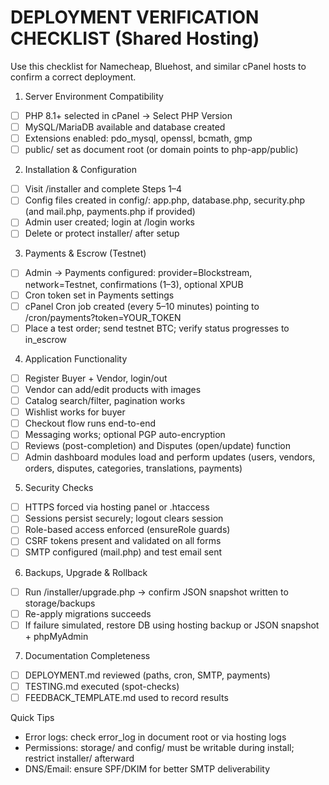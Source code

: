# DEPLOYMENT VERIFICATION CHECKLIST (Shared Hosting)

Use this checklist for Namecheap, Bluehost, and similar cPanel hosts to confirm a correct deployment.

1) Server Environment Compatibility
- [ ] PHP 8.1+ selected in cPanel → Select PHP Version
- [ ] MySQL/MariaDB available and database created
- [ ] Extensions enabled: pdo_mysql, openssl, bcmath, gmp
- [ ] public/ set as document root (or domain points to php-app/public)

2) Installation & Configuration
- [ ] Visit /installer and complete Steps 1–4
- [ ] Config files created in config/: app.php, database.php, security.php (and mail.php, payments.php if provided)
- [ ] Admin user created; login at /login works
- [ ] Delete or protect installer/ after setup

3) Payments & Escrow (Testnet)
- [ ] Admin → Payments configured: provider=Blockstream, network=Testnet, confirmations (1–3), optional XPUB
- [ ] Cron token set in Payments settings
- [ ] cPanel Cron job created (every 5–10 minutes) pointing to /cron/payments?token=YOUR_TOKEN
- [ ] Place a test order; send testnet BTC; verify status progresses to in_escrow

4) Application Functionality
- [ ] Register Buyer + Vendor, login/out
- [ ] Vendor can add/edit products with images
- [ ] Catalog search/filter, pagination works
- [ ] Wishlist works for buyer
- [ ] Checkout flow runs end-to-end
- [ ] Messaging works; optional PGP auto-encryption
- [ ] Reviews (post-completion) and Disputes (open/update) function
- [ ] Admin dashboard modules load and perform updates (users, vendors, orders, disputes, categories, translations, payments)

5) Security Checks
- [ ] HTTPS forced via hosting panel or .htaccess
- [ ] Sessions persist securely; logout clears session
- [ ] Role-based access enforced (ensureRole guards)
- [ ] CSRF tokens present and validated on all forms
- [ ] SMTP configured (mail.php) and test email sent

6) Backups, Upgrade & Rollback
- [ ] Run /installer/upgrade.php → confirm JSON snapshot written to storage/backups
- [ ] Re-apply migrations succeeds
- [ ] If failure simulated, restore DB using hosting backup or JSON snapshot + phpMyAdmin

7) Documentation Completeness
- [ ] DEPLOYMENT.md reviewed (paths, cron, SMTP, payments)
- [ ] TESTING.md executed (spot-checks)
- [ ] FEEDBACK_TEMPLATE.md used to record results

Quick Tips
- Error logs: check error_log in document root or via hosting logs
- Permissions: storage/ and config/ must be writable during install; restrict installer/ afterward
- DNS/Email: ensure SPF/DKIM for better SMTP deliverability
